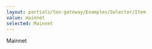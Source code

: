 ```yaml
---
layout: partials/ton-gateway/Examples/Selector/Item
value: mainnet
selected: Mainnet
---
```


Mainnet